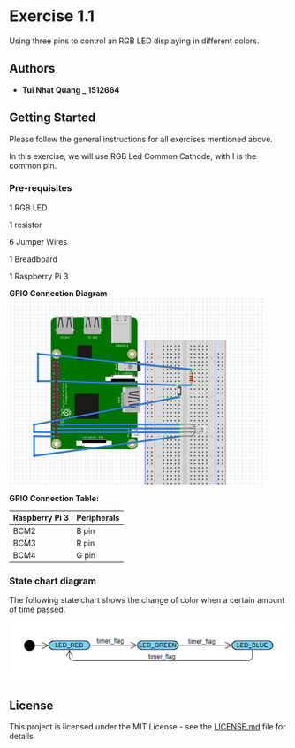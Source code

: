  # Exercise 1.1
 Using three pins to control an RGB LED displaying in different colors.
 
 ## Authors
 * **Tui Nhat Quang _ 1512664**
 ## Getting Started
 
Please follow the general instructions for all exercises mentioned above.

In this exercise, we will use RGB Led Common Cathode, with I is the common pin.

 ### Pre-requisites
 
1 RGB LED

1 resistor

6 Jumper Wires

1 Breadboard

1 Raspberry Pi 3

**GPIO Connection Diagram**
 ![N|Connection](https://github.com/lefeno/lab_iot/blob/vinh/Images/%5B1.1%5D%20Diagram.png)
 
**GPIO Connection Table:**

|Raspberry Pi 3|Peripherals|
|:--|:--|
|BCM2|B pin| 
BCM3|R pin
BCM4|G pin

 ### State chart diagram
 
 The following state chart shows the change of color when a certain amount of time passed.
 
 ![State](https://github.com/lefeno/lab_iot/blob/vinh/Images/%5B1.4%5D%20FC_2.PNG)
 
 ## License
 This project is licensed under the MIT License - see the [LICENSE.md](LICENSE.md) file for details
